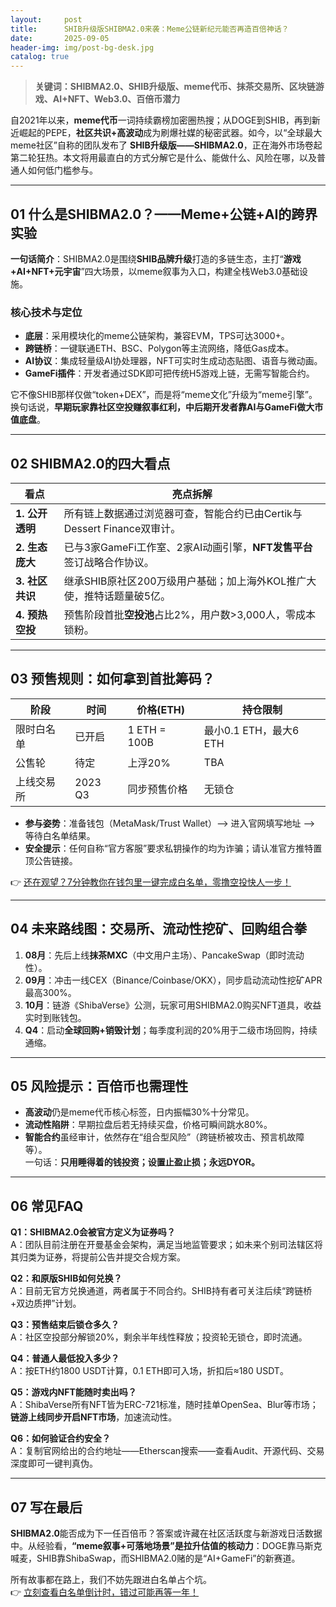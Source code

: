 ```yaml
---
layout:     post
title:      SHIB升级版SHIBMA2.0来袭：Meme公链新纪元能否再造百倍神话？
date:       2025-09-05
header-img: img/post-bg-desk.jpg
catalog: true
---
```


> **关键词：SHIBMA2.0、SHIB升级版、meme代币、抹茶交易所、区块链游戏、AI+NFT、Web3.0、百倍币潜力**

自2021年以来，**meme代币**一词持续霸榜加密圈热搜；从DOGE到SHIB，再到新近崛起的PEPE，**社区共识+高波动**成为刷爆社媒的秘密武器。如今，以“全球最大meme社区”自称的团队发布了 **SHIB升级版——SHIBMA2.0**，正在海外市场卷起第二轮狂热。本文将用最直白的方式分解它是什么、能做什么、风险在哪，以及普通人如何低门槛参与。

---

## 01 什么是SHIBMA2.0？——Meme+公链+AI的跨界实验

**一句话简介**：SHIBMA2.0是围绕**SHIB品牌升级**打造的多链生态，主打“**游戏+AI+NFT+元宇宙**”四大场景，以meme叙事为入口，构建全栈Web3.0基础设施。

### 核心技术与定位
- **底层**：采用模块化的meme公链架构，兼容EVM，TPS可达3000+。  
- **跨链桥**：一键联通ETH、BSC、Polygon等主流网络，降低Gas成本。  
- **AI协议**：集成轻量级AI协处理器，NFT可实时生成动态贴图、语音与微动画。  
- **GameFi插件**：开发者通过SDK即可把传统H5游戏上链，无需写智能合约。  

它不像SHIB那样仅做“token+DEX”，而是将“meme文化”升级为“meme引擎”。换句话说，**早期玩家靠社区空投赚叙事红利，中后期开发者靠AI与GameFi做大市值底盘**。

---

## 02 SHIBMA2.0的四大看点

| 看点             | 亮点拆解                                                                 |
|------------------|--------------------------------------------------------------------------|
| **1. 公开透明**  | 所有链上数据通过浏览器可查，智能合约已由Certik与Dessert Finance双审计。 |
| **2. 生态庞大**  | 已与3家GameFi工作室、2家AI动画引擎，**NFT发售平台**签订战略合作协议。     |
| **3. 社区共识**  | 继承SHIB原社区200万级用户基础；加上海外KOL推广大使，推特话题量破5亿。   |
| **4. 预热空投**  | 预售阶段首批**空投池**占比2%，用户数>3,000人，零成本锁粉。               |

---

## 03 预售规则：如何拿到首批筹码？

| 阶段       | 时间  | 价格(ETH)      | 持仓限制                |
|------------|-------|----------------|-------------------------|
| 限时白名单 | 已开启 | 1 ETH = 100B   | 最小0.1 ETH，最大6 ETH |
| 公售轮     | 待定  | 上浮20%        | TBA                      |
| 上线交易所 | 2023 Q3 | 同步预售价格   | 无锁仓                   |

- **参与姿势**：准备钱包（MetaMask/Trust Wallet）—> 进入官网填写地址 —> 等待白名单结果。
- **安全提示**：任何自称“官方客服”要求私钥操作的均为诈骗；请认准官方推特置顶公告链接。

👉 [还在观望？7分钟教你在钱包里一键完成白名单，零撸空投快人一步！](https://okxdog.com/)

---

## 04 未来路线图：交易所、流动性挖矿、回购组合拳

1. **08月**：先后上线**抹茶MXC**（中文用户主场）、PancakeSwap（即时流动性）。  
2. **09月**：冲击一线CEX（Binance/Coinbase/OKX），同步启动流动性挖矿APR最高300%。  
3. **10月**：链游《ShibaVerse》公测，玩家可用SHIBMA2.0购买NFT道具，收益实时到账钱包。  
4. **Q4**：启动**全球回购+销毁计划**；每季度利润的20%用于二级市场回购，持续通缩。

---

## 05 风险提示：百倍币也需理性

- **高波动**仍是meme代币核心标签，日内振幅30%十分常见。
- **流动性陷阱**：早期拉盘后若无持续买盘，价格可瞬间跳水80%。
- **智能合约**虽经审计，依然存在“组合型风险”（跨链桥被攻击、预言机故障等）。  
一句话：**只用睡得着的钱投资；设置止盈止损；永远DYOR。**

---

## 06 常见FAQ

**Q1：SHIBMA2.0会被官方定义为证券吗？**  
A：团队目前注册在开曼基金会架构，满足当地监管要求；如未来个别司法辖区将其归类为证券，将提前公告并提交合规方案。

**Q2：和原版SHIB如何兑换？**  
A：目前无官方兑换通道，两者属于不同合约。SHIB持有者可关注后续“跨链桥+双边质押”计划。

**Q3：预售结束后锁仓多久？**  
A：社区空投部分解锁20%，剩余半年线性释放；投资轮无锁仓，即时流通。

**Q4：普通人最低投入多少？**  
A：按ETH约1800 USDT计算，0.1 ETH即可入场，折扣后≈180 USDT。

**Q5：游戏内NFT能随时卖出吗？**  
A：ShibaVerse所有NFT皆为ERC-721标准，随时挂单OpenSea、Blur等市场；**链游上线同步开启NFT市场**，加速流动性。

**Q6：如何验证合约安全？**  
A：复制官网给出的合约地址——Etherscan搜索——查看Audit、开源代码、交易深度即可一键判真伪。

---

## 07 写在最后

**SHIBMA2.0**能否成为下一任百倍币？答案或许藏在社区活跃度与新游戏日活数据中。从经验看，**“meme叙事+可落地场景”是拉升估值的核动力**：DOGE靠马斯克喊麦，SHIB靠ShibaSwap，而SHIBMA2.0赌的是“AI+GameFi”的新赛道。

所有故事都在路上，我们不妨先跟进白名单占个坑。  
👉 [立刻查看白名单倒计时，错过可能再等一年！](https://okxdog.com/)